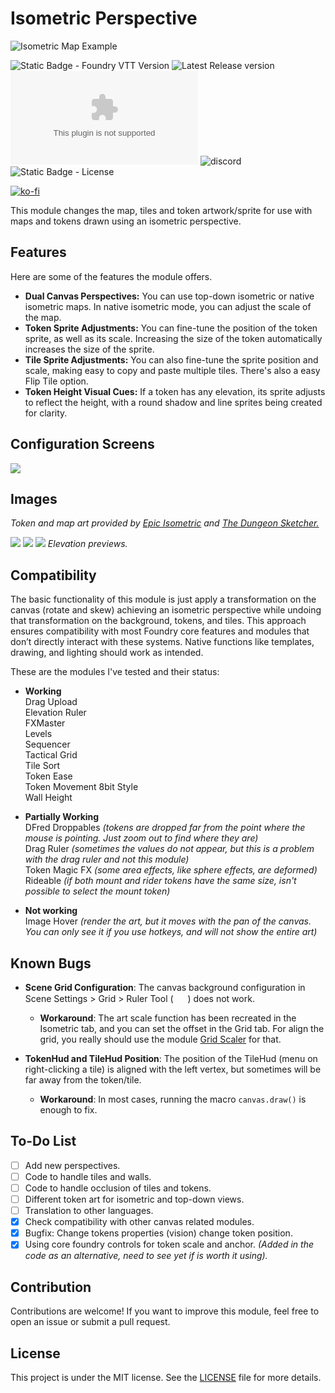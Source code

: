 # Isometric Perspective

![Isometric Map Example](https://raw.githubusercontent.com/arlosmolten/isometric-perspective/refs/heads/main/files/banner2.jpg)



![Static Badge - Foundry VTT Version](https://img.shields.io/badge/Foundry%20VTT-v12+-blue)
![Latest Release version](https://img.shields.io/github/v/release/arlosmolten/isometric-perspective?color=green)
![Downloads Latest](https://img.shields.io/github/downloads/arlosmolten/isometric-perspective/latest/isometric-perspective.zip)
![discord](https://img.shields.io/discord/1308758579532140626?label=Discord&logo=discord)
![Static Badge - License](https://img.shields.io/badge/license%20-%20MIT-yellow)


[![ko-fi](https://ko-fi.com/img/githubbutton_sm.svg)](https://ko-fi.com/H2H1160UID)


This module changes the map, tiles and token artwork/sprite for use with maps and tokens drawn using an isometric perspective.

## Features

Here are some of the features the module offers.

- **Dual Canvas Perspectives:** You can use top-down isometric or native isometric maps. In native isometric mode, you can adjust the scale of the map.
- **Token Sprite Adjustments:** You can fine-tune the position of the token sprite, as well as its scale. Increasing the size of the token automatically increases the size of the sprite.
- **Tile Sprite Adjustments:** You can also fine-tune the sprite position and scale, making easy to copy and paste multiple tiles. There's also a easy Flip Tile option.
- **Token Height Visual Cues:** If a token has any elevation, its sprite adjusts to reflect the height, with a round shadow and line sprites being created for clarity.

## Configuration Screens

![](https://raw.githubusercontent.com/arlosmolten/isometric-perspective/refs/heads/main/files/configuration-screens.jpg)


## Images
*Token and map art provided by [Epic Isometric](https://www.patreon.com/c/epicisometric/posts) and [The Dungeon Sketcher.](https://www.patreon.com/TheDungeonSketcher)*

![](https://raw.githubusercontent.com/arlosmolten/isometric-perspective/refs/heads/main/files/showcase-1.jpg)
![](https://raw.githubusercontent.com/arlosmolten/isometric-perspective/refs/heads/main/files/showcase-2.jpg)
![](https://raw.githubusercontent.com/arlosmolten/isometric-perspective/refs/heads/main/files/elevation.jpg)
*Elevation previews.*

## Compatibility
The basic functionality of this module is just apply a transformation on the canvas (rotate and skew) achieving an isometric perspective while undoing that transformation on the background, tokens, and tiles. This approach ensures compatibility with most Foundry core features and modules that don’t directly interact with these systems. Native functions like templates, drawing, and lighting should work as intended.

These are the modules I've tested and their status:

- **Working**  
Drag Upload  
Elevation Ruler  
FXMaster  
Levels  
Sequencer  
Tactical Grid  
Tile Sort  
Token Ease  
Token Movement 8bit Style  
Wall Height  

- **Partially Working**  
DFred Droppables _(tokens are dropped far from the point where the mouse is pointing. Just zoom out to find where they are)_  
Drag Ruler _(sometimes the values ​​do not appear, but this is a problem with the drag ruler and not this module)_  
Token Magic FX _(some area effects, like sphere effects, are deformed)_  
Rideable _(if both mount and rider tokens have the same size, isn't possible to select the mount token)_

- **Not working**  
Image Hover _(render the art, but it moves with the pan of the canvas. You can only see it if you use hotkeys, and will not show the entire art)_

## Known Bugs

- **Scene Grid Configuration**: The canvas background configuration in Scene Settings > Grid > Ruler Tool ( <img src="https://raw.githubusercontent.com/FortAwesome/Font-Awesome/37eff7fa00de26db41183a3ad8ed0e9119fbc44b/svgs/solid/ruler-combined.svg" width="15" height="15"></i> ) does not work.
  - **Workaround**: The art scale function has been recreated in the Isometric tab, and you can set the offset in the Grid tab. For align the grid, you really should use the module [Grid Scaler](https://github.com/atomdmac/scaleGrid/) for that.

- **TokenHud and TileHud Position**: The position of the TileHud (menu on right-clicking a tile) is aligned with the left vertex, but sometimes will be far away from the token/tile.

  - **Workaround**: In most cases, running the macro `canvas.draw()` is enough to fix.

## To-Do List

- [ ] Add new perspectives.
- [ ] Code to handle tiles and walls.
- [ ] Code to handle occlusion of tiles and tokens.
- [ ] Different token art for isometric and top-down views.
- [ ] Translation to other languages.
- [x] Check compatibility with other canvas related modules.
- [x] Bugfix: Change tokens properties (vision) change token position.
- [x] Using core foundry controls for token scale and anchor. *(Added in the code as an alternative, need to see yet if is worth it using).*

## Contribution

Contributions are welcome! If you want to improve this module, feel free to open an issue or submit a pull request.

## License

This project is under the MIT license. See the [LICENSE](LICENSE) file for more details.
